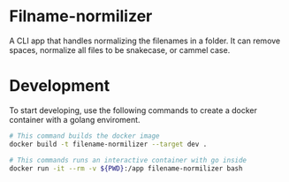 # Filname-normilizer

A CLI app that handles normalizing the filenames in a folder. It can remove spaces, normalize all files to be snakecase, or cammel case.

# Development

To start developing, use the following commands to create a docker container with a golang enviroment.

```bash
# This command builds the docker image
docker build -t filename-normilizer --target dev .

# This commands runs an interactive container with go inside
docker run -it --rm -v ${PWD}:/app filename-normilizer bash
```
